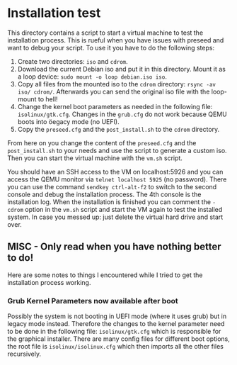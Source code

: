 # Installation test

This directory contains a script to start a virtual machine to test the installation process.
This is rueful when you have issues with preseed and want to debug your script.
To use it you have to do the following steps:
1. Create two directories: `iso` and `cdrom`.
2. Download the current Debian iso and put it in this directory. Mount it as a loop device: `sudo mount -o loop debian.iso iso`.
3. Copy all files from the mounted iso to the `cdrom` directory: `rsync -av iso/ cdrom/`. Afterwards you can send the original iso file with the loop-mount to hell!
4. Change the kernel boot parameters as needed in the following file: `isolinux/gtk.cfg`. Changes in the `grub.cfg` do not work because QEMU boots into öegacy mode (no UEFI).
5. Copy the `preseed.cfg` and the `post_install.sh` to the `cdrom` directory.

From here on you change the content of the `preseed.cfg` and the `post_install.sh` to your needs and use the script to generate a custom iso. Then you can start the virtual machine with the `vm.sh` script.

You should have an SSH access to the VM on localhost:5926 and you can access the QEMU monitor via `telnet localhost 5925` (no password). There you can use the command `sendkey ctrl-alt-f2` to switch to the second console and debug the installation process. The 4th console is the installation log. When the installation is finished you can comment the `-cdrom` option in the `vm.sh` script and start the VM again to test the installed system. In case you messed up: just delete the virtual hard drive and start over.




## MISC - Only read when you have nothing better to do!

Here are some notes to things I encountered while I tried to get the installation process working.

### Grub Kernel Parameters now available after boot

Possibly the system is not booting in UEFI mode (where it uses grub) but in legacy mode instead. Therefore the changes to the kernel parameter need to be done in the following file: `isolinux/gtk.cfg` which is responsible for the graphical installer. There are many config files for different boot options, the root file is `isolinux/isolinux.cfg` which then imports all the other files recursively.

